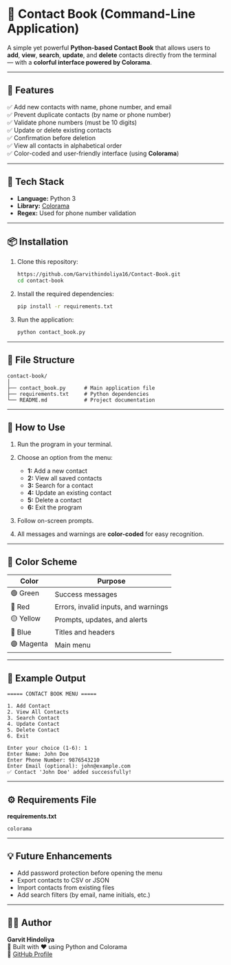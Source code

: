
# 📒 Contact Book (Command-Line Application)

A simple yet powerful **Python-based Contact Book** that allows users to **add**, **view**, **search**, **update**, and **delete** contacts directly from the terminal — with a **colorful interface powered by Colorama**.  

---

## 🚀 Features

✅ Add new contacts with name, phone number, and email  
✅ Prevent duplicate contacts (by name or phone number)  
✅ Validate phone numbers (must be 10 digits)  
✅ Update or delete existing contacts  
✅ Confirmation before deletion  
✅ View all contacts in alphabetical order  
✅ Color-coded and user-friendly interface (using **Colorama**)  

---

## 🧩 Tech Stack

- **Language:** Python 3  
- **Library:** [Colorama](https://pypi.org/project/colorama/)  
- **Regex:** Used for phone number validation  

---

## 📦 Installation

1. Clone this repository:
   ```bash
   https://github.com/Garvithindoliya16/Contact-Book.git
   cd contact-book
   ```

2. Install the required dependencies:
   ```bash
   pip install -r requirements.txt
   ```

3. Run the application:
   ```bash
   python contact_book.py
   ```

---

## 📁 File Structure

```
contact-book/
│
├── contact_book.py      # Main application file
├── requirements.txt     # Python dependencies
└── README.md            # Project documentation
```

---

## 🧠 How to Use

1. Run the program in your terminal.  
2. Choose an option from the menu:
   - **1:** Add a new contact  
   - **2:** View all saved contacts  
   - **3:** Search for a contact  
   - **4:** Update an existing contact  
   - **5:** Delete a contact  
   - **6:** Exit the program  

3. Follow on-screen prompts.  
4. All messages and warnings are **color-coded** for easy recognition.

---

## 🎨 Color Scheme

| Color | Purpose |
|--------|----------|
| 🟢 Green | Success messages |
| 🔴 Red | Errors, invalid inputs, and warnings |
| 🟡 Yellow | Prompts, updates, and alerts |
| 🔵 Blue | Titles and headers |
| 🟣 Magenta | Main menu |

---

## 📘 Example Output

```
===== CONTACT BOOK MENU =====

1. Add Contact
2. View All Contacts
3. Search Contact
4. Update Contact
5. Delete Contact
6. Exit

Enter your choice (1-6): 1
Enter Name: John Doe
Enter Phone Number: 9876543210
Enter Email (optional): john@example.com
✅ Contact 'John Doe' added successfully!
```

---

## ⚙️ Requirements File

**requirements.txt**
```
colorama
```

---

## 💡 Future Enhancements

- Add password protection before opening the menu  
- Export contacts to CSV or JSON  
- Import contacts from existing files  
- Add search filters (by email, name initials, etc.)  

---

## 🧑‍💻 Author

**Garvit Hindoliya**  
📍 Built with ❤️ using Python and Colorama  
🔗 [GitHub Profile](https://github.com/garvithindoliya16)
